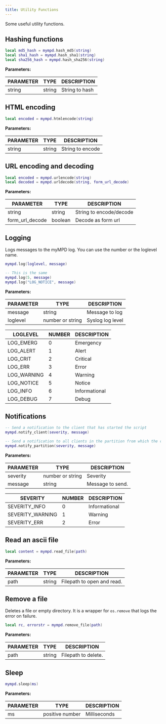 ```yaml
---
title: Utility Functions
---
```


Some useful utility functions.

## Hashing functions

```lua
local md5_hash = mympd.hash_md5(string)
local sha1_hash = mympd.hash_sha1(string)
local sha256_hash = mympd.hash_sha256(string)
```

**Parameters:**

| PARAMETER | TYPE | DESCRIPTION |
| --------- | ---- | ----------- |
| string | string | String to hash |

## HTML encoding

```lua
local encoded = mympd.htmlencode(string)
```

**Parameters:**

| PARAMETER | TYPE | DESCRIPTION |
| --------- | ---- | ----------- |
| string | string | String to encode |

## URL encoding and decoding

```lua
local encoded = mympd.urlencode(string)
local decoded = mympd.urldecode(string, form_url_decode)
```

**Parameters:**

| PARAMETER | TYPE | DESCRIPTION |
| --------- | ---- | ----------- |
| string | string | String to encode/decode |
| form_url_decode | boolean | Decode as form url |

## Logging

Logs messages to the myMPD log. You can use the number or the loglevel name.

```lua
mympd.log(loglevel, message)

-- This is the same
mympd.log(5, message)
mympd.log("LOG_NOTICE", message)
```

**Parameters:**

| PARAMETER | TYPE | DESCRIPTION |
| --------- | ---- | ----------- |
| message | string | Message to log |
| loglevel | number or string | Syslog log level |

| LOGLEVEL | NUMBER | DESCRIPTION |
| -------- | ------ | ----------- |
| LOG_EMERG | 0 | Emergency |
| LOG_ALERT | 1 | Alert |
| LOG_CRIT | 2 | Critical |
| LOG_ERR | 3 | Error |
| LOG_WARNING | 4 | Warning |
| LOG_NOTICE | 5 | Notice |
| LOG_INFO | 6 | Informational |
| LOG_DEBUG | 7 | Debug |

## Notifications

```lua
-- Send a notification to the client that has started the script
mympd.notify_client(severity, message)

-- Send a notification to all clients in the partition from which the client started the script
mympd.notify_partition(severity, message)
```

**Parameters:**

| PARAMETER | TYPE | DESCRIPTION |
| --------- | ---- | ----------- |
| severity | number or string | Severity |
| message | string | Message to send. |

| SEVERITY | NUMBER | DESCRIPTION |
| -------- | ------ | ----------- |
| SEVERITY_INFO | 0 | Informational |
| SEVERITY_WARNING | 1 | Warning |
| SEVERITY_ERR | 2 | Error |

## Read an ascii file

```lua
local content = mympd.read_file(path)
```

**Parameters:**

| PARAMETER | TYPE | DESCRIPTION |
| --------- | ---- | ----------- |
| path | string | Filepath to open and read. |

## Remove a file

Deletes a file or empty directory. It is a wrapper for `os.remove` that logs the error on failure.

```lua
local rc, errorstr = mympd.remove_file(path)
```

**Parameters:**

| PARAMETER | TYPE | DESCRIPTION |
| --------- | ---- | ----------- |
| path | string | Filepath to delete. |

## Sleep

```lua
mympd.sleep(ms)
```

**Parameters:**

| PARAMETER | TYPE | DESCRIPTION |
| --------- | ---- | ----------- |
| ms | positive number | Milliseconds |
